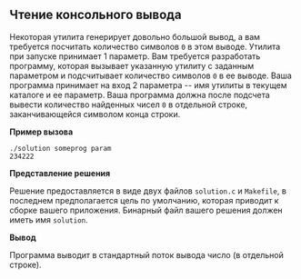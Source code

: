 ## Чтение консольного вывода
Некоторая утилита генерирует довольно большой вывод, а вам требуется посчитать количество символов `0` в этом выводе. Утилита при запуске принимает 1 параметр. Вам требуется разработать программу, которая вызывает указанную утилиту с заданным параметром и подсчитывает количество символов `0` в ее выводе. Ваша программа принимает на вход 2 параметра -- имя утилиты в текущем каталоге и ее параметр. Ваша программа должна после подсчета вывести количество найденных чисел `0` в отдельной строке, заканчивающейся символом конца строки.

**Пример вызова**

```
./solution someprog param
234222
```

**Представление решения**

Решение предоставляется в виде двух файлов `solution.c` и `Makefile`, в последнем предполагается цель по умолчанию, которая приводит к сборке вашего приложения. Бинарный файл вашего решения должен иметь имя  `solution`.

**Вывод**

Программа выводит в стандартный поток вывода число (в отдельной строке).
